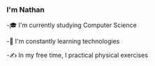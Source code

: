 ### I'm Nathan 


-🎓 I'm currently studying Computer Science

-🌱 I'm constantly learning technologies

-✍️ In my free time, I practical physical exercises


